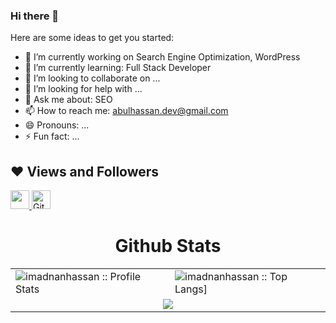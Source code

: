 ### Hi there 👋




Here are some ideas to get you started:

- 🔭 I’m currently working on Search Engine Optimization, WordPress
- 🌱 I’m currently learning: Full Stack Developer
- 👯 I’m looking to collaborate on ...
- 🤔 I’m looking for help with ...
- 💬 Ask me about: SEO
- 📫 How to reach me: abulhassan.dev@gmail.com
- 😄 Pronouns: ...
- ⚡ Fun fact: ...


## ❤ Views and Followers

<a href="https://github.com/dev-abulhassan/github-profile-views-counter">
    <img src="https://komarev.com/ghpvc/?username=dev-abulhassan"  height="30">
</a>
<a href="https://github.com/dev-abulhassan?tab=followers">
<img src="https://img.shields.io/github/followers/dev-abulhassan?label=Followers&style=social" alt="GitHub Badge"  height="30"></a><br/>


<!-- github states and trofee -->
<p align="center">
   <table>
   <h1 align="center">Github Stats</h1>
       <tr>
       <td><img alt="imadnanhassan :: Profile Stats" src="https://github-readme-stats.vercel.app/api?username=imadnanhassan&theme=blue-green&amp;show_icons=true&amp;count_private=true&amp;hide_border=true" />
       </td>
       <td><img alt="imadnanhassan :: Top Langs]" src="https://github-readme-stats.vercel.app/api/top-langs/?username=imadnanhassan&langs_count=14&theme=blue-green&layout=compact"> 
        </td>
     </tr>
     <tr>
        <td colspan="2" align="center"><img  align="center" src="https://github-readme-streak-stats.herokuapp.com?user=imadnanhassan&theme=black-green&hide_border=true"></td>
     </tr>
   </table>
</p>
